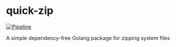 # quick-zip

[![Pipeline](https://github.com/jake-young-dev/quick-zip/actions/workflows/pipeline.yaml/badge.svg?branch=master)](https://github.com/jake-young-dev/quick-zip/actions/workflows/pipeline.yaml)

A simple dependency-free Golang package for zipping system files
